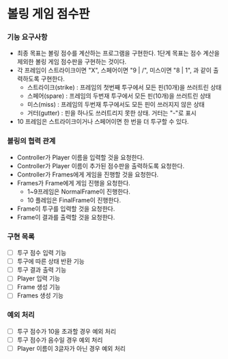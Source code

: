 # 볼링 게임 점수판
### 기능 요구사항
* 최종 목표는 볼링 점수를 계산하는 프로그램을 구현한다. 1단계 목표는 점수 계산을 제외한 볼링 게임 점수판을 구현하는 것이다.
* 각 프레임이 스트라이크이면 "X", 스페어이면 "9 | /", 미스이면 "8 | 1", 과 같이 출력하도록 구현한다.
    * 스트라이크(strike) : 프레임의 첫번째 투구에서 모든 핀(10개)을 쓰러트린 상태
    * 스페어(spare) : 프레임의 두번재 투구에서 모든 핀(10개)을 쓰러트린 상태
    * 미스(miss) : 프레임의 두번재 투구에서도 모든 핀이 쓰러지지 않은 상태
    * 거터(gutter) : 핀을 하나도 쓰러트리지 못한 상태. 거터는 "-"로 표시
* 10 프레임은 스트라이크이거나 스페어이면 한 번을 더 투구할 수 있다.

### 볼링의 협력 관계
* Controller가 Player 이름을 입력할 것을 요청한다.
* Controller가 Player 이름이 추가된 점수판을 출력하도록 요청한다.
* Controller가 Frames에게 게임을 진행할 것을 요청한다.
* Frames가 Frame에게 게임 진행을 요청한다.
    * 1~9프레임은 NormalFrame이 진행한다.
    * 10 플레임은 FinalFrame이 진행한다.
* Frame이 투구를 입력할 것을 요청한다.
* Frame이 결과를 출력할 것을 요청한다.

### 구현 목록
* [ ] 투구 점수 입력 기능
* [ ] 투구에 따른 상태 반환 기능
* [ ] 투구 결과 출력 기능
* [ ] Player 입력 기능
* [ ] Frame 생성 기능
* [ ] Frames 생성 기능

### 예외 처리
* [ ] 투구 점수가 10을 초과할 경우 예외 처리
* [ ] 투구 점수가 음수일 경우 예외 처리
* [ ] Player 이름이 3글자가 아닌 경우 예외 처리
